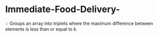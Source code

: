 # Immediate-Food-Delivery-
💡 Groups an array into triplets where the maximum difference between elements is less than or equal to k.
